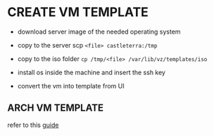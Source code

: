# CREATE VM TEMPLATE

- download server image of the needed operating system

- copy to the server scp `<file> castleterra:/tmp`

- copy to the iso folder `cp /tmp/<file> /var/lib/vz/templates/iso`

- install os inside the machine and insert the ssh key

- convert the vm into template from UI

## ARCH VM TEMPLATE

refer to this [guide](https://wiki.archlinux.org/title/Arch_Linux_on_a_VPS#Proxmox)

